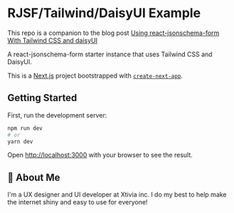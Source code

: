 # RJSF/Tailwind/DaisyUI Example 

This repo is a companion to the blog post [Using react-jsonschema-form With Tailwind CSS and daisyUI](https://www.xtivia.com/blog/using-react-jsonschema-form-with-tailwind-css-and-daisyui/)

A react-jsonschema-form starter instance that uses Tailwind CSS and DaisyUI.

This is a [Next.js](https://nextjs.org/) project bootstrapped with [`create-next-app`](https://github.com/vercel/next.js/tree/canary/packages/create-next-app).

## Getting Started

First, run the development server:

```bash
npm run dev
# or
yarn dev
```

Open [http://localhost:3000](http://localhost:3000) with your browser to see the result.

## 👋 About Me
I'm a UX designer and UI developer at Xtivia inc. I do my best to help make the internet shiny and easy to use for everyone!
